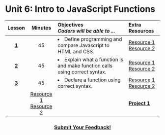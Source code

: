 # Unit 6: Intro to JavaScript Functions





|Lesson|Minutes|Objectives <br> *Coders will be able to ...*|Extra Resources|
|:-------:|:-------:|:-------|:-------|
|[**1**](https://drive.google.com/open?id=1GPPbEG_idE_HoyoCqtGkQB0g6gsYJVV_GwtAt6dqY3w)|45| <li> Define programming and compare Javascript to HTML and CSS. </li> |[Resource 1]()<br>[Resource 2]()|
|[**2**](https://docs.google.com/presentation/d/1eyCvDgrWtgO0FBlRMS-3kUsPNKuewaY-Okoo4T4-8FE/edit#slide=id.g234d055c7c_0_37)|45|<li> Explain what a function is and make function calls using correct syntax.</li>|[Resource 1]()<br>[Resource 2]()|
|[**3**](https://docs.google.com/presentation/d/12bysa5n8-AXFgO0yWo6VsT6wzyd0-t2LsBZHy1sIUtw/edit#slide=id.g1d0118cf2a_0_406)|45|<li> Declare a function using correct syntax.</li> |[Resource 1]()<br>[Resource 2]()|[**4**](https://docs.google.com/presentation/d/1hMe-GCFU03czfLeB9W1vu5OGuOr-j4MVrND652sAYwk/edit#slide=id.g14ecb9111c_1_0)|45|<li> Compare and contrast parameters and arguments and use each accordingly.
</li> |[Resource 1]()<br>[Resource 2]()||[**Project 1**](https://drive.google.com/open?id=1ey8NHcQm2J8YWL3GtdtSLv7cX7T7JpF1Gje7Cy6tgu8)|45|http://isvictorious.github.io/jquery-streetfighter/)|[Resource 1]()<br>[Resource 2]()|


<h3 align="center"><a href="https://docs.google.com/forms/d/e/1FAIpQLSfx0wkLyw_jSOhWR2yY8GTR8TV2NXYZc40us7aPHnl9bO6WAQ/viewform">Submit Your Feedback!</a></h3>


